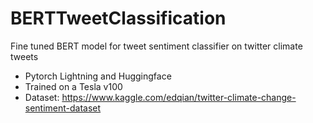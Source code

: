 # BERTTweetClassification
Fine tuned BERT model for tweet sentiment classifier on twitter climate tweets 

- Pytorch Lightning and Huggingface
- Trained on a Tesla v100
- Dataset: https://www.kaggle.com/edqian/twitter-climate-change-sentiment-dataset

